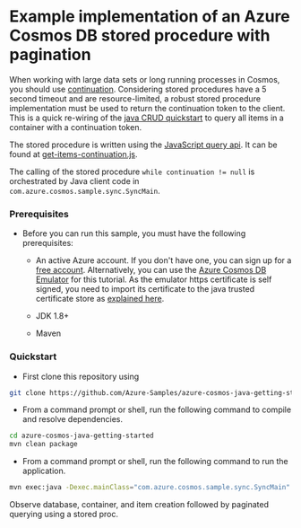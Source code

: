 # Example implementation of an Azure Cosmos DB stored procedure with pagination

When working with large data sets or long running processes in Cosmos, you should use [continuation](https://learn.microsoft.com/en-us/azure/cosmos-db/nosql/query/pagination). Considering stored procedures have a 5 second timeout and are resource-limited, a robust stored procedure implementation must be used to return the continuation token to the client. This is a quick re-wiring of the [java CRUD quickstart](https://github.com/Azure-Samples/azure-cosmos-java-sql-api-samples/blob/main/src/main/java/com/azure/cosmos/examples/crudquickstart/sync/SampleCRUDQuickstart.java) to query all items in a container with a continuation token.

The stored procedure is written using the [JavaScript query api](https://learn.microsoft.com/en-us/azure/cosmos-db/nosql/javascript-query-api). It can be found at [get-items-continuation.js](./get-items-continuation.js).

The calling of the stored procedure `while continuation != null` is orchestrated by Java client code in `com.azure.cosmos.sample.sync.SyncMain`.

### Prerequisites

* Before you can run this sample, you must have the following prerequisites:

  * An active Azure account. If you don't have one, you can sign up for a [free account](https://azure.microsoft.com/free/). Alternatively, you can use the [Azure Cosmos DB Emulator](https://azure.microsoft.com/documentation/articles/documentdb-nosql-local-emulator) for this tutorial. As the emulator https certificate is self signed, you need to import its certificate to the java trusted certificate store as [explained here](https://docs.microsoft.com/azure/cosmos-db/local-emulator-export-ssl-certificates).

  * JDK 1.8+
  * Maven

### Quickstart

* First clone this repository using

```bash
git clone https://github.com/Azure-Samples/azure-cosmos-java-getting-started.git
```

* From a command prompt or shell, run the following command to compile and resolve dependencies.

```bash
cd azure-cosmos-java-getting-started
mvn clean package
```

* From a command prompt or shell, run the following command to run the application.

```bash
mvn exec:java -Dexec.mainClass="com.azure.cosmos.sample.sync.SyncMain"                                                    
```

Observe database, container, and item creation followed by paginated querying using a stored proc.
